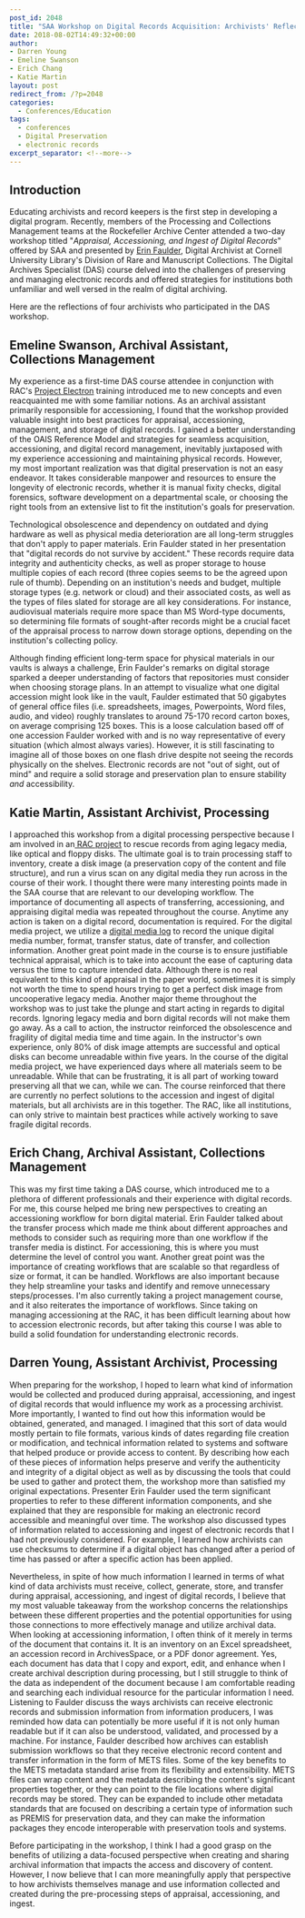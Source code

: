 ```yaml
---
post_id: 2048
title: "SAA Workshop on Digital Records Acquisition: Archivists' Reflections"
date: 2018-08-02T14:49:32+00:00
author:
- Darren Young
- Emeline Swanson
- Erich Chang
- Katie Martin
layout: post
redirect_from: /?p=2048
categories:
  - Conferences/Education
tags:
  - conferences
  - Digital Preservation
  - electronic records
excerpt_separator: <!--more-->
---
```

## Introduction

Educating archivists and record keepers is the first step in developing a digital program. Recently, members of the Processing and Collections Management teams at the Rockefeller Archive Center attended a two-day workshop titled "_Appraisal, Accessioning, and Ingest of Digital Records_" offered by SAA and presented by [Erin Faulder](https://www.library.cornell.edu/about/news/library-insider/staff-profile-erin-faulder), Digital Archivist at Cornell University Library's Division of Rare and Manuscript Collections. The Digital Archives Specialist (DAS) course delved into the challenges of preserving and managing electronic records and offered strategies for institutions both unfamiliar and well versed in the realm of digital archiving.

Here are the reflections of four archivists who participated in the DAS workshop.

<!--more-->

## Emeline Swanson, Archival Assistant, Collections Management

My experience as a first-time DAS course attendee in conjunction with RAC's [Project Electron](http://projectelectron.rockarch.org/) training introduced me to new concepts and even reacquainted me with some familiar notions. As an archival assistant primarily responsible for accessioning, I found that the workshop provided valuable insight into best practices for appraisal, accessioning, management, and storage of digital records. I gained a better understanding of the OAIS Reference Model and strategies for seamless acquisition, accessioning, and digital record management, inevitably juxtaposed with my experience accessioning and maintaining physical records. However, my most important realization was that digital preservation is not an easy endeavor. It takes considerable manpower and resources to ensure the longevity of electronic records, whether it is manual fixity checks, digital forensics, software development on a departmental scale, or choosing the right tools from an extensive list to fit the institution's goals for preservation.

Technological obsolescence and dependency on outdated and dying hardware as well as physical media deterioration are all long-term struggles that don't apply to paper materials. Erin Faulder stated in her presentation that "digital records do not survive by accident." These records require data integrity and authenticity checks, as well as proper storage to house multiple copies of each record (three copies seems to be the agreed upon rule of thumb). Depending on an institution's needs and budget, multiple storage types (e.g. network or cloud) and their associated costs, as well as the types of files slated for storage are all key considerations. For instance, audiovisual materials require more space than MS Word-type documents, so determining file formats of sought-after records might be a crucial facet of the appraisal process to narrow down storage options, depending on the institution's collecting policy.

Although finding efficient long-term space for physical materials in our vaults is always a challenge, Erin Faulder's remarks on digital storage sparked a deeper understanding of factors that repositories must consider when choosing storage plans. In an attempt to visualize what one digital accession might look like in the vault, Faulder estimated that 50 gigabytes of general office files (i.e. spreadsheets, images, Powerpoints, Word files, audio, and video) roughly translates to around 75-170 record carton boxes, on average comprising 125 boxes. This is a loose calculation based off of one accession Faulder worked with and is no way representative of every situation (which almost always varies). However, it is still fascinating to imagine all of those boxes on one flash drive despite not seeing the records physically on the shelves. Electronic records are not "out of sight, out of mind" and require a solid storage and preservation plan to ensure stability _and_ accessibility.

## Katie Martin, Assistant Archivist, Processing

I approached this workshop from a digital processing perspective because I am involved in an[ RAC project](/international-digital-preservation-day-2017-racs-disk-imaging-workflow-documentation-project) to rescue records from aging legacy media, like optical and floppy disks. The ultimate goal is to train processing staff to inventory, create a disk image (a preservation copy of the content and file structure), and run a virus scan on any digital media they run across in the course of their work. I thought there were many interesting points made in the SAA course that are relevant to our developing workflow. The importance of documenting all aspects of transferring, accessioning, and appraising digital media was repeated throughout the course. Anytime any action is taken on a digital record, documentation is required. For the digital media project, we utilize a [digital media log](/getting-more-out-of-and-into-your-collections-management-system-digital-media-log) to record the unique digital media number, format, transfer status, date of transfer, and collection information. Another great point made in the course is to ensure justifiable technical appraisal, which is to take into account the ease of capturing data versus the time to capture intended data. Although there is no real equivalent to this kind of appraisal in the paper world, sometimes it is simply not worth the time to spend hours trying to get a perfect disk image from uncooperative legacy media. Another major theme throughout the workshop was to just take the plunge and start acting in regards to digital records. Ignoring legacy media and born digital records will not make them go away. As a call to action, the instructor reinforced the obsolescence and fragility of digital media time and time again. In the instructor's own experience, only 80% of disk image attempts are successful and optical disks can become unreadable within five years. In the course of the digital media project, we have experienced days where all materials seem to be unreadable. While that can be frustrating, it is all part of working toward preserving all that we can, while we can. The course reinforced that there are currently no perfect solutions to the accession and ingest of digital materials, but all archivists are in this together. The RAC, like all institutions, can only strive to maintain best practices while actively working to save fragile digital records.

## Erich Chang, Archival Assistant, Collections Management

This was my first time taking a DAS course, which introduced me to a plethora of different professionals and their experience with digital records. For me, this course helped me bring new perspectives to creating an accessioning workflow for born digital material. Erin Faulder talked about the transfer process which made me think about different approaches and methods to consider such as requiring more than one workflow if the transfer media is distinct. For accessioning, this is where you must determine the level of control you want. Another great point was the importance of creating workflows that are scalable so that regardless of size or format, it can be handled. Workflows are also important because they help streamline your tasks and identify and remove unnecessary steps/processes. I'm also currently taking a project management course, and it also reiterates the importance of workflows. Since taking on managing accessioning at the RAC, it has been difficult learning about how to accession electronic records, but after taking this course I was able to build a solid foundation for understanding electronic records.

## Darren Young, Assistant Archivist, Processing

When preparing for the workshop, I hoped to learn what kind of information would be collected and produced during appraisal, accessioning, and ingest of digital records that would influence my work as a processing archivist. More importantly, I wanted to find out how this information would be obtained, generated, and managed. I imagined that this sort of data would mostly pertain to file formats, various kinds of dates regarding file creation or modification, and technical information related to systems and software that helped produce or provide access to content. By describing how each of these pieces of information helps preserve and verify the authenticity and integrity of a digital object as well as by discussing the tools that could be used to gather and protect them, the workshop more than satisfied my original expectations. Presenter Erin Faulder used the term significant properties to refer to these different information components, and she explained that they are responsible for making an electronic record accessible and meaningful over time. The workshop also discussed types of information related to accessioning and ingest of electronic records that I had not previously considered. For example, I learned how archivists can use checksums to determine if a digital object has changed after a period of time has passed or after a specific action has been applied.

Nevertheless, in spite of how much information I learned in terms of what kind of data archivists must receive, collect, generate, store, and transfer during appraisal, accessioning, and ingest of digital records, I believe that my most valuable takeaway from the workshop concerns the relationships between these different properties and the potential opportunities for using those connections to more effectively manage and utilize archival data. When looking at accessioning information, I often think of it merely in terms of the document that contains it. It is an inventory on an Excel spreadsheet, an accession record in ArchivesSpace, or a PDF donor agreement. Yes, each document has data that I copy and export, edit, and enhance when I create archival description during processing, but I still struggle to think of the data as independent of the document because I am comfortable reading and searching each individual resource for the particular information I need. Listening to Faulder discuss the ways archivists can receive electronic records and submission information from information producers, I was reminded how data can potentially be more useful if it is not only human readable but if it can also be understood, validated, and processed by a machine. For instance, Faulder described how archives can establish submission workflows so that they receive electronic record content and transfer information in the form of METS files. Some of the key benefits to the METS metadata standard arise from its flexibility and extensibility. METS files can wrap content and the metadata describing the content's significant properties together, or they can point to the file locations where digital records may be stored. They can be expanded to include other metadata standards that are focused on describing a certain type of information such as PREMIS for preservation data, and they can make the information packages they encode interoperable with preservation tools and systems.

Before participating in the workshop, I think I had a good grasp on the benefits of utilizing a data-focused perspective when creating and sharing archival information that impacts the access and discovery of content. However, I now believe that I can more meaningfully apply that perspective to how archivists themselves manage and use information collected and created during the pre-processing steps of appraisal, accessioning, and ingest.
